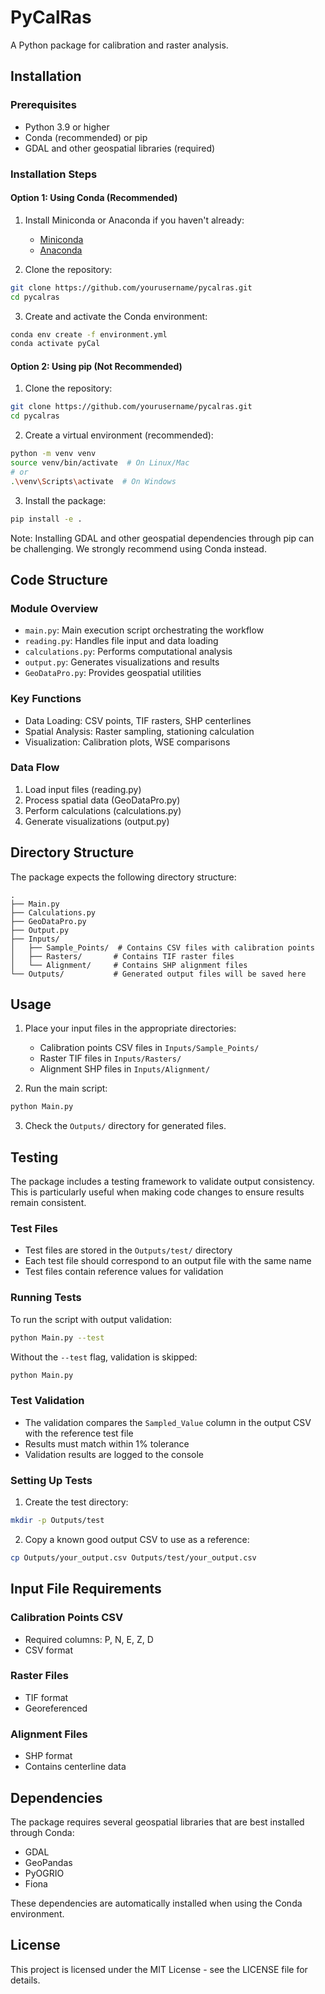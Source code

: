 # PyCalRas

A Python package for calibration and raster analysis.

## Installation

### Prerequisites

- Python 3.9 or higher
- Conda (recommended) or pip
- GDAL and other geospatial libraries (required)

### Installation Steps

#### Option 1: Using Conda (Recommended)

1. Install Miniconda or Anaconda if you haven't already:
   - [Miniconda](https://docs.conda.io/en/latest/miniconda.html)
   - [Anaconda](https://www.anaconda.com/products/distribution)

2. Clone the repository:
```bash
git clone https://github.com/yourusername/pycalras.git
cd pycalras
```

3. Create and activate the Conda environment:
```bash
conda env create -f environment.yml
conda activate pyCal
```

#### Option 2: Using pip (Not Recommended)

1. Clone the repository:
```bash
git clone https://github.com/yourusername/pycalras.git
cd pycalras
```

2. Create a virtual environment (recommended):
```bash
python -m venv venv
source venv/bin/activate  # On Linux/Mac
# or
.\venv\Scripts\activate  # On Windows
```

3. Install the package:
```bash
pip install -e .
```

Note: Installing GDAL and other geospatial dependencies through pip can be challenging. We strongly recommend using Conda instead.

## Code Structure

### Module Overview
- `main.py`: Main execution script orchestrating the workflow
- `reading.py`: Handles file input and data loading
- `calculations.py`: Performs computational analysis
- `output.py`: Generates visualizations and results
- `GeoDataPro.py`: Provides geospatial utilities

### Key Functions
- Data Loading: CSV points, TIF rasters, SHP centerlines
- Spatial Analysis: Raster sampling, stationing calculation
- Visualization: Calibration plots, WSE comparisons

### Data Flow
1. Load input files (reading.py)
2. Process spatial data (GeoDataPro.py)
3. Perform calculations (calculations.py)
4. Generate visualizations (output.py)

## Directory Structure

The package expects the following directory structure:
```
.
├── Main.py
├── Calculations.py
├── GeoDataPro.py
├── Output.py
├── Inputs/
│   ├── Sample_Points/  # Contains CSV files with calibration points
│   ├── Rasters/       # Contains TIF raster files
│   └── Alignment/     # Contains SHP alignment files
└── Outputs/           # Generated output files will be saved here
```

## Usage

1. Place your input files in the appropriate directories:
   - Calibration points CSV files in `Inputs/Sample_Points/`
   - Raster TIF files in `Inputs/Rasters/`
   - Alignment SHP files in `Inputs/Alignment/`

2. Run the main script:
```bash
python Main.py
```

3. Check the `Outputs/` directory for generated files.

## Testing

The package includes a testing framework to validate output consistency. This is particularly useful when making code changes to ensure results remain consistent.

### Test Files
- Test files are stored in the `Outputs/test/` directory
- Each test file should correspond to an output file with the same name
- Test files contain reference values for validation

### Running Tests
To run the script with output validation:
```bash
python Main.py --test
```

Without the `--test` flag, validation is skipped:
```bash
python Main.py
```

### Test Validation
- The validation compares the `Sampled_Value` column in the output CSV with the reference test file
- Results must match within 1% tolerance
- Validation results are logged to the console

### Setting Up Tests
1. Create the test directory:
```bash
mkdir -p Outputs/test
```

2. Copy a known good output CSV to use as a reference:
```bash
cp Outputs/your_output.csv Outputs/test/your_output.csv
```

## Input File Requirements

### Calibration Points CSV
- Required columns: P, N, E, Z, D
- CSV format

### Raster Files
- TIF format
- Georeferenced

### Alignment Files
- SHP format
- Contains centerline data

## Dependencies

The package requires several geospatial libraries that are best installed through Conda:
- GDAL
- GeoPandas
- PyOGRIO
- Fiona

These dependencies are automatically installed when using the Conda environment.

## License

This project is licensed under the MIT License - see the LICENSE file for details.
